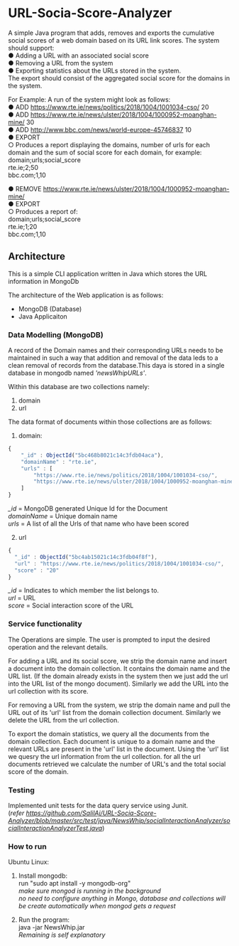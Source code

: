 # URL-Socia-Score-Analyzer
A simple Java program that adds, removes and exports the cumulative social scores of a web domain based on its URL link scores.
The system should support:<br />
● Adding a URL with an associated social score<br />
● Removing a URL from the system<br />
● Exporting statistics about the URLs stored in the system. <br />
The export should consist of the aggregated social score for the domains in the system.

For Example:
A run of the system might look as follows:<br />
● ADD https://www.rte.ie/news/politics/2018/1004/1001034-cso/ 20<br />
● ADD https://www.rte.ie/news/ulster/2018/1004/1000952-moanghan-mine/ 30<br />
● ADD http://www.bbc.com/news/world-europe-45746837 10<br />
● EXPORT<br />
○ Produces a report displaying the domains, number of urls for each domain and the sum of social score for each domain, for example:<br />
domain;urls;social_score<br />
rte.ie;2;50<br />
bbc.com;1,10<br />

● REMOVE https://www.rte.ie/news/ulster/2018/1004/1000952-moanghan-mine/<br />
● EXPORT<br />
○ Produces a report of:<br />
domain;urls;social_score<br />
rte.ie;1;20<br />
bbc.com;1,10<br />

## Architecture
This is a simple CLI application written in Java which stores the URL information in MongoDb

The architecture of the Web application is as follows:
- MongoDB (Database)
- Java Applicaiton

### Data Modelling (MongoDB)
A record of the Domain names and their corresponding URLs needs to be maintained in such a way that addition and removal of the data leds to a clean removal of records from the database.This daya is stored in a single database in mongodb named *'newsWhipURLs'*. 

Within this database are two collections namely:
1) domain
2) url

The data format of documents within those collections are as follows:
1) domain:
```javascript
{
	"_id" : ObjectId("5bc468b8021c14c3fdb04aca"),
	"domainName" : "rte.ie",
	"urls" : [
		"https://www.rte.ie/news/politics/2018/1004/1001034-cso/",
		"https://www.rte.ie/news/ulster/2018/1004/1000952-moanghan-mine/"
	]
}
```
*_id* = MongoDB generated Unique Id for the Document<br />
*domainName* = Unique domain name <br />
*urls* = A list of all the Urls of that name who have been scored<br />

2) url
```javascript
{ 
  "_id" : ObjectId("5bc4ab15021c14c3fdb04f8f"), 
  "url" : "https://www.rte.ie/news/politics/2018/1004/1001034-cso/", 
  "score" : "20" 
}
```
*_id* = Indicates to which member the list belongs to.<br />
*url* = URL<br />
*score* = Social interaction score of the URL<br />

### Service functionality
The Operations are simple. The user is prompted to input the desired operation and the relevant details.

For adding a URL and its social score, we strip the domain name and insert a document into the domain collection. It contains the domain name and the URL list. (If the domain already exists in the system then we just add the url into the URL list of the mongo document). Similarly we add the URL into the url collection with its score.

For removing a URL from the system, we strip the domain name and pull the URL out of its 'url' list from the domain collection document. Similarly we delete the URL from the url collection.

To export the domain statistics, we query all the documents from the domain collection. Each document is unique to a domain name and the relevant URLs are present in the 'url' list in the document. Using the 'url' list we quesry the url information from the url collection. for all the url documents retrieved we calculate the number of URL's and the total social score of the domain.

### Testing
Implemented unit tests for the data query service using Junit. <br />
(*refer https://github.com/SalilAj/URL-Socia-Score-Analyzer/blob/master/src/test/java/NewsWhip/socialInteractionAnalyzer/socialInteractionAnalyzerTest.java*)
### How to run
Ubuntu Linux:<br />
1) Install mongodb:<br />
run "sudo apt install -y mongodb-org"<br />
*make sure mongod is running in the background*<br />
*no need to configure anything in Mongo, database and collections will be create automatically when mongod gets a request*

2) Run the program:<br />
java -jar NewsWhip.jar <br />
*Remaining is self explanatory*
